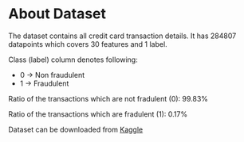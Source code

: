# About Dataset

The dataset contains all credit card transaction details. It has 284807 datapoints which covers 30 features and 1 label. 

Class (label) column denotes following:
- 0 -> Non fraudulent
- 1 -> Fraudulent

Ratio of the transactions which are not fradulent (0): 99.83%

Ratio of the transactions which are fradulent (1): 0.17%

Dataset can be downloaded from [Kaggle](https://www.kaggle.com/datasets/yashpaloswal/fraud-detection-credit-card)
